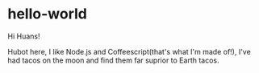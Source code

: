 # hello-world

Hi Huans!

Hubot here, I like Node.js and Coffeescript(that's what I'm made of!),
I've had tacos on the moon and find them far suprior to Earth tacos.

